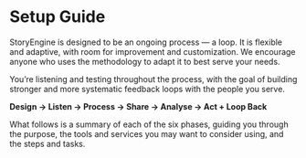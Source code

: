 # Setup Guide

StoryEngine is designed to be an ongoing process — a loop. It is flexible and adaptive, with room for improvement and customization. We encourage anyone who uses the methodology to adapt it to best serve your needs.

You’re listening and testing throughout the process, with the goal of building stronger and more systematic feedback loops with the people you serve.

**Design → Listen → Process → Share → Analyse → Act + Loop Back**

What follows is a summary of each of the six phases, guiding you through the purpose, the tools and services you may want to consider using, and the steps and tasks.

  



